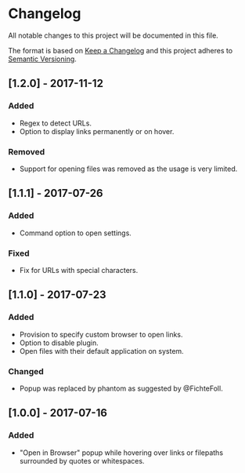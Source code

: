 # Changelog
All notable changes to this project will be documented in this file.

The format is based on [Keep a Changelog](http://keepachangelog.com/en/1.0.0/)
and this project adheres to [Semantic Versioning](http://semver.org/spec/v2.0.0.html).

## [1.2.0] - 2017-11-12
### Added
- Regex to detect URLs.
- Option to display links permanently or on hover.
### Removed
- Support for opening files was removed as the usage is very limited.

## [1.1.1] - 2017-07-26
### Added
- Command option to open settings.
### Fixed
- Fix for URLs with special characters.

## [1.1.0] - 2017-07-23
### Added
- Provision to specify custom browser to open links.
- Option to disable plugin.
- Open files with their default application on system.
### Changed
- Popup was replaced by phantom as suggested by @FichteFoll.

## [1.0.0] - 2017-07-16
### Added
- "Open in Browser" popup while hovering over links or filepaths surrounded by quotes or whitespaces.

